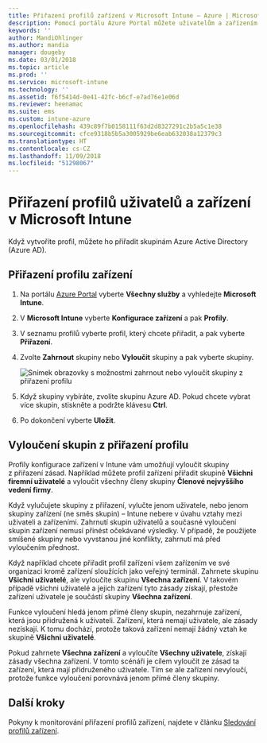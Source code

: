 ```yaml
---
title: Přiřazení profilů zařízení v Microsoft Intune – Azure | Microsoft Docs
description: Pomocí portálu Azure Portal můžete uživatelům a zařízením přiřadit profily a zásady zařízení. Zjistěte, jak z přiřazení profilu v Microsoft Intune vyloučit skupiny.
keywords: ''
author: MandiOhlinger
ms.author: mandia
manager: dougeby
ms.date: 03/01/2018
ms.topic: article
ms.prod: ''
ms.service: microsoft-intune
ms.technology: ''
ms.assetid: f6f5414d-0e41-42fc-b6cf-e7ad76e1e06d
ms.reviewer: heenamac
ms.suite: ems
ms.custom: intune-azure
ms.openlocfilehash: 439c89f7b0158111f63d2d8327291c2b5a5c1e38
ms.sourcegitcommit: cfce9318b5b5a3005929be6eab632038a12379c3
ms.translationtype: HT
ms.contentlocale: cs-CZ
ms.lasthandoff: 11/09/2018
ms.locfileid: "51298067"
---
```

# <a name="assign-user-and-device-profiles-in-microsoft-intune"></a>Přiřazení profilů uživatelů a zařízení v Microsoft Intune

Když vytvoříte profil, můžete ho přiřadit skupinám Azure Active Directory (Azure AD).

## <a name="assign-a-device-profile"></a>Přiřazení profilu zařízení

1. Na portálu [Azure Portal](https://portal.azure.com) vyberte **Všechny služby** a vyhledejte **Microsoft Intune**.
2. V **Microsoft Intune** vyberte **Konfigurace zařízení** a pak **Profily**.
3. V seznamu profilů vyberte profil, který chcete přiřadit, a pak vyberte **Přiřazení**.
4. Zvolte **Zahrnout** skupiny nebo **Vyloučit** skupiny a pak vyberte skupiny.  

    ![Snímek obrazovky s možnostmi zahrnout nebo vyloučit skupiny z přiřazení profilu](./media/group-include-exclude.png)

5. Když skupiny vybíráte, zvolíte skupinu Azure AD. Pokud chcete vybrat více skupin, stiskněte a podržte klávesu **Ctrl**.
6. Po dokončení vyberte **Uložit**.

## <a name="exclude-groups-from-a-profile-assignment"></a>Vyloučení skupin z přiřazení profilu

Profily konfigurace zařízení v Intune vám umožňují vyloučit skupiny z přiřazení zásad. Například můžete profil zařízení přiřadit skupině **Všichni firemní uživatelé** a vyloučit všechny členy skupiny **Členové nejvyššího vedení firmy**.

Když vylučujete skupiny z přiřazení, vylučte jenom uživatele, nebo jenom skupiny zařízení (ne směs skupin) – Intune nebere v úvahu vztahy mezi uživateli a zařízeními. Zahrnutí skupin uživatelů a současné vyloučení skupin zařízení nemusí přinést očekávané výsledky. V případě, že použijete smíšené skupiny nebo vyvstanou jiné konflikty, zahrnutí má před vyloučením přednost.

Když například chcete přiřadit profil zařízení všem zařízením ve své organizaci kromě zařízení sloužících jako veřejný terminál. Zahrnete skupinu **Všichni uživatelé**, ale vyloučíte skupinu **Všechna zařízení**. V takovém případě všichni uživatelé a jejich zařízení tyto zásady získají, přestože zařízení uživatele je součástí skupiny **Všechna zařízení**.

Funkce vyloučení hledá jenom přímé členy skupin, nezahrnuje zařízení, která jsou přidružená k uživateli. Zařízení, která nemají uživatele, ale zásady nezískají. K tomu dochází, protože taková zařízení nemají žádný vztah ke skupině **Všichni uživatelé**.

Pokud zahrnete **Všechna zařízení** a vyloučíte **Všechny uživatele**, získají zásady všechna zařízení. V tomto scénáři je cílem vyloučit ze zásad ta zařízení, která mají přidruženého uživatele. Tím se ale zařízení nevyloučí, protože funkce vyloučení porovnává jenom přímé členy skupiny.

## <a name="next-steps"></a>Další kroky
Pokyny k monitorování přiřazení profilů zařízení, najdete v článku [Sledování profilů zařízení](device-profile-monitor.md).
